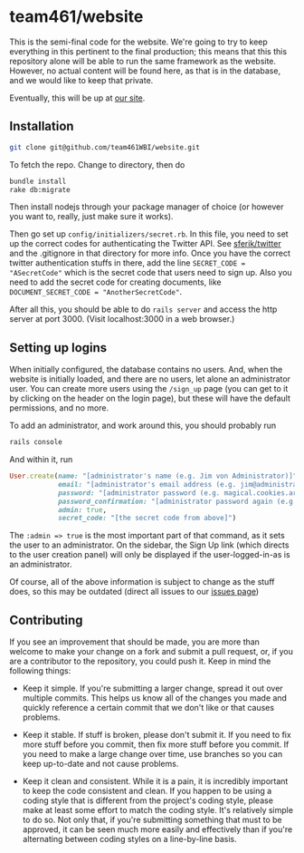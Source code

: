 # team461/website

This is the semi-final code for the website.
We're going to try to keep everything in this pertinent to the final production;
this means that this this repository alone will be able to run the same framework as the website.
However, no actual content will be found here, as that is in the database, and we would like to
keep that private.

Eventually, this will be up at [our site](http://boilerinvasion.org).

## Installation

```sh
git clone git@github.com/team461WBI/website.git
```

To fetch the repo. Change to directory, then do

```sh
bundle install
rake db:migrate
```

Then install nodejs through your package manager of choice (or however
you want to, really, just make sure it works).

Then go set up `config/initializers/secret.rb`.
In this file, you need to set up the correct codes for authenticating the
Twitter API. See [sferik/twitter](https://github.com/sferik/twitter) and
the .gitignore in that directory for more info.
Once you have the correct twitter authentication stuffs in there,
add the line `SECRET_CODE = "ASecretCode"` which is the secret code that
users need to sign up. Also you need to add the secret code for creating
documents, like `DOCUMENT_SECRET_CODE = "AnotherSecretCode"`.

After all this, you should be able to do `rails server` and access the http server at
port 3000. (Visit localhost:3000 in a web browser.)


## Setting up logins

When initially configured, the database contains no users.
And, when the website is initially loaded, and there are no users,
let alone an administrator user. You can create more users using
the `/sign_up` page (you can get to it by clicking on the header on
the login page), but these will have the default permissions, and no more.

To add an administrator, and work around this, you should probably run

```sh
rails console
```

And within it, run

```ruby
User.create(name: "[administrator's name (e.g. Jim von Administrator)]",
            email: "[administrator's email address (e.g. jim@administratorz.net)]",
            password: "[administrator password (e.g. magical.cookies.arent.flying.in.the.sky)]",
            password_confirmation: "[administrator password again (e.g. magical.cookies.arent.flying.in.the.sky)]",
            admin: true,
            secret_code: "[the secret code from above]")
```

The `:admin => true` is the most important part of that command,
as it sets the user to an administrator.
On the sidebar, the Sign Up link (which directs to the user creation
panel) will only be displayed if the user-logged-in-as is an administrator.

Of course, all of the above information is subject to change as the stuff
does, so this may be outdated (direct all issues to our [issues page](https://github.com/team461WBI/website/issues))

## Contributing
If you see an improvement that should be made, you are more than welcome to
make your change on a fork and submit a pull request, or, if you are a contributor
to the repository, you could push it.
Keep in mind the following things:

* Keep it simple.
If you're submitting a larger change, spread it out over multiple commits.
This helps us know all of the changes you made and quickly reference a certain
commit that we don't like or that causes problems.

* Keep it stable.
If stuff is broken, please don't submit it.
If you need to fix more stuff before you commit, then fix more stuff before you
commit.
If you need to make a large change over time, use branches so you can keep
up-to-date and not cause problems.

* Keep it clean and consistent.
While it is a pain, it is incredibly important to keep the code consistent and clean.
If you happen to be using a coding style that is different from the project's coding
style, please make at least some effort to match the coding style.
It's relatively simple to do so.
Not only that, if you're submitting something that must to be approved, it can be seen
much more easily and effectively than if you're alternating between coding styles on a
line-by-line basis.
